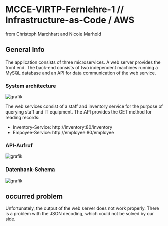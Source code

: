 # MCCE-VIRTP-Fernlehre-1 // Infrastructure-as-Code / AWS
from Christoph Marchhart and Nicole Marhold

## General Info
The application consists of three microservices. A web server provides the front end. The back-end consists of two independent machines running a MySQL database and an API for data communication of the web service.

### System architecture
![grafik](https://user-images.githubusercontent.com/61579665/150420957-767de5b0-d899-4649-812d-e9f0b75e82d9.png)

The web services consist of a staff and inventory service for the purpose of querying staff and IT equipment.
The API provides the GET method for reading records:
- Inventory-Service: http://inventory:80/inventory
- Empoyee-Service: http://employee:80/employee

### API-Aufruf
![grafik](https://user-images.githubusercontent.com/61579665/150420849-017aa6f2-e770-4336-bd5a-0bb4e1fd3e66.png)

### Datenbank-Schema
![grafik](https://user-images.githubusercontent.com/61579665/150421026-a380eb34-e13d-467c-9a83-d2d3008a9e63.png)

## occurred problem
Unfortunately, the output of the web server does not work properly. There is a problem with the JSON decoding, which could not be solved by our side.
